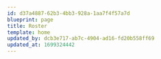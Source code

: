 ```yaml
---
id: d37a4887-62b3-4bb3-928a-1aa7f4f57a7d
blueprint: page
title: Roster
template: home
updated_by: dcb3e717-ab7c-4904-ad16-fd20b558ff69
updated_at: 1699324442
---
```

